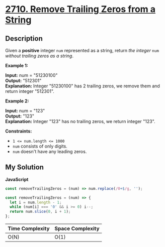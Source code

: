 # [2710. Remove Trailing Zeros from a String](https://leetcode.com/problems/remove-trailing-zeros-from-a-string)

## Description

Given a **positive** integer `num` represented as a string, return _the integer_ `num` _without trailing zeros as a string_.

**Example 1:**

**Input:** num = "51230100"  
**Output:** "512301"  
**Explanation:** Integer "51230100" has 2 trailing zeros, we remove them and return integer "512301".

**Example 2:**

**Input:** num = "123"  
**Output:** "123"  
**Explanation:** Integer "123" has no trailing zeros, we return integer "123".

**Constraints:**

- `1 <= num.length <= 1000`
- `num` consists of only digits.
- `num` doesn't have any leading zeros.

## My Solution

**JavaScript**

```js
const removeTrailingZeros = (num) => num.replace(/0+$/g, '');
```

```js
const removeTrailingZeros = (num) => {
  let i = num.length - 1;
  while (num[i] === '0' && i >= 0) i--;
  return num.slice(0, i + 1);
};
```

| Time Complexity | Space Complexity |
| --------------- | ---------------- |
| O(N)            | O(1)             |
